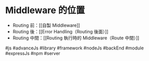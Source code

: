 # Middleware 的位置
- Routing 前：[[自製 Middleware]]
- Routing 後：[[Error Handling（Routing 後面）]]
- Routing 中間：[[Routing 執行時的 Middleware（Route 中間）]]


#js #advanceJs #library #framework #nodeJs #backEnd #module #expressJs #npm #server 
